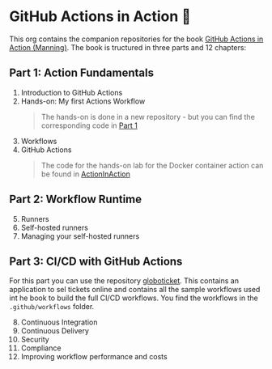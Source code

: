 # GitHub Actions in Action 👋

This org contains the companion repositories for the book [GitHub Actions in Action (Manning)](https://www.manning.com/books/github-actions-in-action). The book is tructured in three parts and 12 chapters:

## Part 1:  Action Fundamentals

<!-- markdownlint-disable MD029 -->
1. Introduction to GitHub Actions  
2. Hands-on: My first Actions Workflow
   > The hands-on is done in a new repository - but you can find the corresponding code in [Part 1](https://github.com/GitHubActionsInAction/Part1)
3. Workflows
4. GitHub Actions
   > The code for the hands-on lab for the Docker container action can be found in [ActionInAction](https://github.com/GitHubActionsInAction/ActionInAction)

## Part 2:  Workflow Runtime

5. Runners
6. Self-hosted runners
7. Managing your self-hosted runners

## Part 3:  CI/CD with GitHub Actions
For this part you can use the repository [globoticket](https://github.com/GitHubActionsInAction/Globoticket). This contains an application to sel tickets online and contains all the sample workflows used int he book to build the full CI/CD workflows.  You find the workflows in the `.github/workflows` folder.  

8. Continuous Integration
9. Continuous Delivery
10. Security
11. Compliance
12. Improving workflow performance and costs

